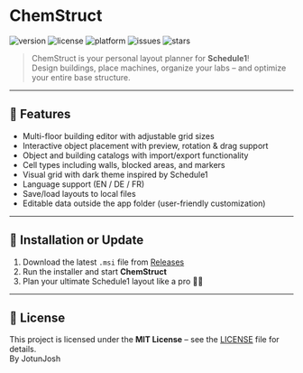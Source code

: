 # ChemStruct

![version](https://img.shields.io/badge/version-0.3.2-blue.svg)
![license](https://img.shields.io/badge/license-MIT-green.svg)
![platform](https://img.shields.io/badge/platform-Electron-informational)
![issues](https://img.shields.io/github/issues/JotunJosh/chemstruct)
![stars](https://img.shields.io/github/stars/JotunJosh/chemstruct?style=social)

> ChemStruct is your personal layout planner for **Schedule1**!  
> Design buildings, place machines, organize your labs – and optimize your entire base structure.

---

## 🚀 Features

- Multi-floor building editor with adjustable grid sizes
- Interactive object placement with preview, rotation & drag support
- Object and building catalogs with import/export functionality
- Cell types including walls, blocked areas, and markers
- Visual grid with dark theme inspired by Schedule1
- Language support (EN / DE / FR)
- Save/load layouts to local files
- Editable data outside the app folder (user-friendly customization)

---

## 🧰 Installation or Update

1. Download the latest `.msi` file from [Releases](https://github.com/JotunJosh/chemstruct/releases)
2. Run the installer and start **ChemStruct**
3. Plan your ultimate Schedule1 layout like a pro 💊🧪

---

## 📄 License

This project is licensed under the **MIT License** – see the [LICENSE](LICENSE) file for details.  
By JotunJosh
